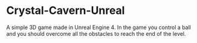 ﻿# Crystal-Cavern-Unreal
 
 A simple 3D game made in Unreal Engine 4. In the game you control a ball and you should overcome all the obstacles to reach the end of the level.
